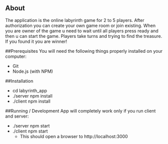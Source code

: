 ## About
The application is the online labyrinth game for 2 to 5 players. After authorization you can create your own game room or join existing. 
When you are owner of the game u need to wait until all players press ready and then u can start the game.
Players take turns and trying to find the treasure. If you found it you are winner!


##Prerequisites
You will need the following things properly installed on your computer:
- Git
- Node.js (with NPM)

##Installation
- cd labyrinth_app
- ./server npm install
- ./client npm install

##Running / Development
App will completely work only if you run client and server:
- ./server npm start
- ./client npm start
    - This should open a browser to http://localhost:3000